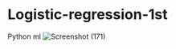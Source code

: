 # Logistic-regression-1st
Python ml
![Screenshot (171)](https://github.com/Adityagarg009/Logistic-regression-1st/assets/122074991/a9b83f63-b560-430c-bd5e-51804526a476)
